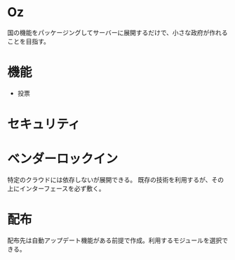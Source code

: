 # Oz
国の機能をパッケージングしてサーバーに展開するだけで、小さな政府が作れることを目指す。

# 機能

* 投票


# セキュリティ

# ベンダーロックイン
特定のクラウドには依存しないが展開できる。
既存の技術を利用するが、その上にインターフェースを必ず敷く。

# 配布
配布先は自動アップデート機能がある前提で作成。利用するモジュールを選択できる。